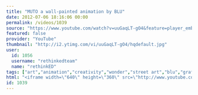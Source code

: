 ```yaml
---
title: "MUTO a wall-painted animation by BLU"
date: 2012-07-06 18:16:06 00:00
permalink: /videos/1039
source: "https://www.youtube.com/watch?v=uuGaqLT-gO4&feature=player_embedded#!"
featured: false
provider: "YouTube"
thumbnail: "http://i2.ytimg.com/vi/uuGaqLT-gO4/hqdefault.jpg"
user:
  id: 1056
  username: "rethinkedteam"
  name: "rethinkED"
tags: ["art","animation","creativity","wonder","street art","blu","graffiti","walls"]
html: "<iframe width=\"640\" height=\"360\" src=\"http://www.youtube.com/embed/uuGaqLT-gO4?wmode=transparent&fs=1&feature=oembed\" frameborder=\"0\" allowfullscreen></iframe>"
id: 1039
---
```


